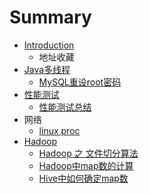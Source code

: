 # Summary

* [Introduction](README.md)
   * 地址收藏
* [Java多线程](javaduo_xian_cheng.md)
   * [MySQL重设root密码](mysqlzhong_she_root_mi_ma.md)
* [性能测试](xing_neng_ce_shi.md)
   * [性能测试总结](xing_neng_ce_shi_zong_jie.md)
* 网络
   * [linux proc](linux_proc.md)
* [Hadoop](hadoop.md)
   * [Hadoop 之 文件切分算法](hadoop_zhi_wen_jian_qie_fen_suan_fa.md)
   * [Hadoop中map数的计算](hadoopzhong_map_shu_de_ji_suan.md)
   * [Hive中如何确定map数](hivezhong_ru_he_que_ding_map_shu.md)


